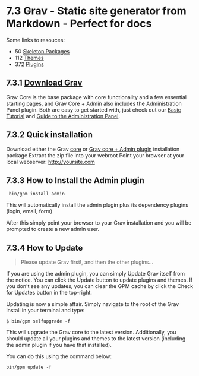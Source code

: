 # 7.3 Grav - Static site generator from Markdown - Perfect for docs

Some links to resouces:

- 50 [Skeleton Packages](https://getgrav.org/downloads/skeletons)
- 112 [Themes](https://getgrav.org/downloads/themes)
- 372 [Plugins](https://getgrav.org/downloads/plugins)

## 7.3.1 [Download Grav](https://getgrav.org/downloads)

Grav Core is the base package with core functionality and a few essential starting pages, and Grav Core + Admin also includes the Administration Panel plugin. Both are easy to get started with, just check out our [Basic Tutorial](https://learn.getgrav.org/basics/basic-tutorial) and [Guide to the Administration Panel](https://learn.getgrav.org/admin-panel/introduction).

## 7.3.2 Quick installation

Download either the Grav [core](https://getgrav.org/download/core/grav/latest) or [Grav core + Admin plugin](https://getgrav.org/download/core/grav-admin/latest) installation package
Extract the zip file into your webroot
Point your browser at your local webserver: http://yoursite.com

## 7.3.3 How to Install the Admin plugin

```shell
 bin/gpm install admin
```
This will automatically install the admin plugin plus its dependency plugins (login, email, form)

After this simply point your browser to your Grav installation and you will be prompted to create a new admin user.

## 7.3.4 How to Update

> Please update Grav first!, and then the other plugins...

If you are using the admin plugin, you can simply Update Grav itself from the notice. You can click the Update button to update plugins and themes. If you don't see any updates, you can clear the GPM cache by click the Check for Updates button in the top-right.

Updating is now a simple affair. Simply navigate to the root of the Grav install in your terminal and type:

```shell
$ bin/gpm selfupgrade -f
```

This will upgrade the Grav core to the latest version. Additionally, you should update all your plugins and themes to the latest version (including the admin plugin if you have that installed).

You can do this using the command below:

```shell
bin/gpm update -f
```